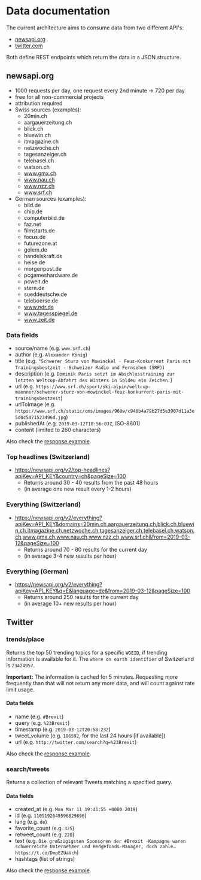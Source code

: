 # Data documentation
The current architecture aims to consume data from two different API's:
- [newsapi.org](https://newsapi.org/)
- [twitter.com](https://developer.twitter.com/)

Both define REST endpoints which return the data in a JSON structure.

## newsapi.org
- 1000 requests per day, one request every 2nd minute -> 720 per day
- free for all non-commercial projects
- attribution required
- Swiss sources (examples):
  - 20min.ch
  - aargauerzeitung.ch
  - blick.ch
  - bluewin.ch
  - itmagazine.ch
  - netzwoche.ch
  - tagesanzeiger.ch
  - telebasel.ch
  - watson.ch
  - www.gmx.ch
  - www.nau.ch
  - www.nzz.ch
  - www.srf.ch
- German sources (examples):
  - bild.de
  - chip.de
  - computerbild.de
  - faz.net
  - filmstarts.de
  - focus.de
  - futurezone.at
  - golem.de
  - handelskraft.de
  - heise.de
  - morgenpost.de
  - pcgameshardware.de
  - pcwelt.de
  - stern.de
  - sueddeutsche.de
  - teleboerse.de
  - www.ndr.de
  - www.tagesspiegel.de
  - www.zeit.de

### Data fields
- source/name (e.g. `www.srf.ch`)
- author (e.g. `Alexander König`)
- title (e.g. `"Schwerer Sturz von Mowinckel - Feuz-Konkurrent Paris mit Trainingsbestzeit - Schweizer Radio und Fernsehen (SRF)`)
- description (e.g. `Dominik Paris setzt im Abschlusstraining zur letzten Weltcup-Abfahrt des Winters in Soldeu ein Zeichen.`)
- url (e.g. `https://www.srf.ch/sport/ski-alpin/weltcup-maenner/schwerer-sturz-von-mowinckel-feuz-konkurrent-paris-mit-trainingsbestzeit`)
- urlToImage (e.g. `https://www.srf.ch/static/cms/images/960w/c940b4a79b27d5e3907d11a3e5d0c5471523496d.jpg`)
- publishedAt (e.g. `2019-03-12T10:56:03Z`, ISO-8601)
- content (limited to 260 characters)

Also check the [response example](response-examples/newsapi.org.json).

### Top headlines (Switzerland)
- https://newsapi.org/v2/top-headlines?apiKey=API_KEY&country=ch&pageSize=100
  - Returns around 30 - 40 results from the past 48 hours
  - (in average one new result every 1-2 hours)

### Everything (Switzerland)
- https://newsapi.org/v2/everything?apiKey=API_KEY&domains=20min.ch,aargauerzeitung.ch,blick.ch,bluewin.ch,itmagazine.ch,netzwoche.ch,tagesanzeiger.ch,telebasel.ch,watson.ch,www.gmx.ch,www.nau.ch,www.nzz.ch,www.srf.ch&from=2019-03-12&pageSize=100
  - Returns around 70 - 80 results for the current day
  - (in average 3-4 new results per hour)

### Everything (German)
- https://newsapi.org/v2/everything?apiKey=API_KEY&q=E&language=de&from=2019-03-12&pageSize=100
  - Returns around 250 results for the current day
  - (in average 10+ new results per hour)

## Twitter

### trends/place
Returns the top 50 trending topics for a specific `WOEID`, if trending information is available for it.
The `where on earth identifier` of Switzerland is `23424957`.

**Important:** The information is cached for 5 minutes. Requesting more frequently than that will not return any more data, and will count against rate limit usage.

#### Data fields
- name (e.g. `#Brexit`)
- query (e.g. `%23Brexit`)
- timestamp (e.g. `2019-03-12T20:58:23Z`)
- tweet_volume (e.g. `186592`, for the last 24 hours [if available])
- url (e.g. `http://twitter.com/search?q=%23Brexit`)

Also check the [response example](response-examples/twitter.com-trends-place.json).

### search/tweets
Returns a collection of relevant Tweets matching a specified query.

#### Data fields
- created_at (e.g. `Mon Mar 11 19:43:55 +0000 2019`)
- id (e.g. `1105192649596829696`)
- lang (e.g. `de`)
- favorite_count (e.g. `325`)
- retweet_count (e.g. `220`)
- text (e.g. `Die großzügigsten Sponsoren der #Brexit -Kampagne waren schwerreiche Unternehmer und Hedgefonds-Manager, doch zahle… https://t.co/DmpEZUaVch`)
- hashtags (list of strings)

Also check the [response example](response-examples/twitter.com-search-tweets.json).
